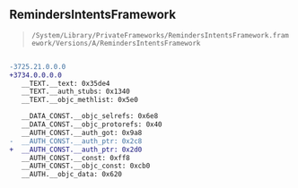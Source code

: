 ## RemindersIntentsFramework

> `/System/Library/PrivateFrameworks/RemindersIntentsFramework.framework/Versions/A/RemindersIntentsFramework`

```diff

-3725.21.0.0.0
+3734.0.0.0.0
   __TEXT.__text: 0x35de4
   __TEXT.__auth_stubs: 0x1340
   __TEXT.__objc_methlist: 0x5e0

   __DATA_CONST.__objc_selrefs: 0x6e8
   __DATA_CONST.__objc_protorefs: 0x40
   __AUTH_CONST.__auth_got: 0x9a8
-  __AUTH_CONST.__auth_ptr: 0x2c8
+  __AUTH_CONST.__auth_ptr: 0x2d0
   __AUTH_CONST.__const: 0xff8
   __AUTH_CONST.__objc_const: 0xcb0
   __AUTH.__objc_data: 0x620

```
